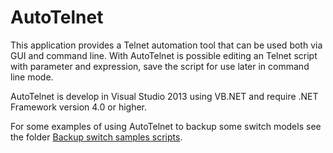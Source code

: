 # AutoTelnet
This application provides a Telnet automation tool that can be used both via GUI and command line. With AutoTelnet is possible editing an Telnet script with parameter and expression, save the script for use later in command line mode.

AutoTelnet is develop in Visual Studio 2013 using VB.NET and require .NET Framework version 4.0 or higher.

For some examples of using AutoTelnet to backup some switch models see the folder [Backup switch samples scripts](https://github.com/ermannog/AutoTelnet/tree/master/Backup%20switch%20samples%20scripts).
